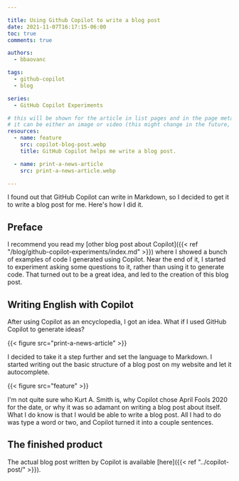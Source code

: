 ```yaml
---

title: Using Github Copilot to write a blog post
date: 2021-11-07T16:17:15-06:00
toc: true
comments: true

authors:
  - bbaovanc

tags:
  - github-copilot
  - blog

series:
  - GitHub Copilot Experiments

# this will be shown for the article in list pages and in the page metadata
# it can be either an image or video (this might change in the future, however)
resources:
  - name: feature
    src: copilot-blog-post.webp
    title: GitHub Copilot helps me write a blog post.

  - name: print-a-news-article
    src: print-a-news-article.webp

---
```


I found out that GitHub Copilot can write in Markdown, so I decided to get it to
write a blog post for me. Here's how I did it.

<!--more-->

## Preface

I recommend you read my [other blog post about Copilot]({{< ref
"/blog/github-copilot-experiments/index.md" >}}) where I showed a bunch of
examples of code I generated using Copilot. Near the end of it, I started to
experiment asking some questions to it, rather than using it to generate code.
That turned out to be a great idea, and led to the creation of this blog post.

## Writing English with Copilot

After using Copilot as an encyclopedia, I got an idea. What if I used GitHub
Copilot to generate ideas?

{{< figure src="print-a-news-article" >}}

I decided to take it a step further and set the language to Markdown. I started
writing out the basic structure of a blog post on my website and let it
autocomplete.

{{< figure src="feature" >}}

I'm not quite sure who Kurt A. Smith is, why Copilot chose April Fools 2020 for
the date, or why it was so adamant on writing a blog post about itself. What I
do know is that I would be able to write a blog post. All I had to do was type a
word or two, and Copilot turned it into a couple sentences.

## The finished product

The actual blog post written by Copilot is available [here]({{< ref "../copilot-post/" >}}).
